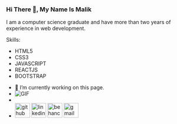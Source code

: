 ### Hi There 👋, My Name Is Malik
I am a computer science graduate and have more than two years of experience in web development.

Skills:
* HTML5
* CSS3
* JAVASCRIPT
* REACTJS
* BOOTSTRAP

- 🔭 I’m currently working on this page.
- <img src="https://iconscout.com/lottie/web-development-4563613" alt="GIF"/>
- 
- [<img src='https://cdn.jsdelivr.net/npm/simple-icons@3.0.1/icons/github.svg' alt='github' height='40'>](https://github.com/malikaboud1)  [<img src='https://cdn.jsdelivr.net/npm/simple-icons@3.0.1/icons/linkedin.svg' alt='linkedin' height='40'>](https://www.linkedin.com/in/Malik-aboud/)  [<img src='https://cdn.jsdelivr.net/npm/simple-icons@3.0.1/icons/behance.svg' alt='behance' height='40'>](https://www.behance.net/MalikAboud)  [<img src='https://cdn.jsdelivr.net/npm/simple-icons@3.0.1/icons/gmail.svg' alt='gmail' height='40'>](malkaboud7@gmail.com)  

